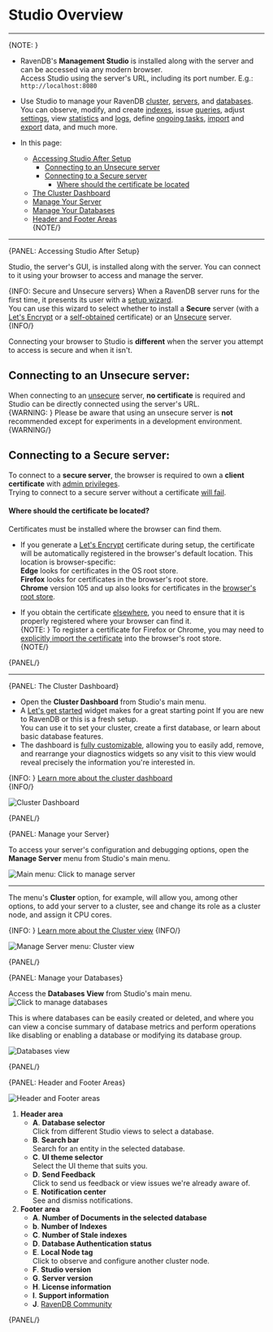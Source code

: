 ﻿# Studio Overview
---

{NOTE: }

* RavenDB's **Management Studio** is installed along with the server and can 
  be accessed via any modern browser.  
  Access Studio using the server's URL, including its port number. E.g.: `http://localhost:8080` 

* Use Studio to manage your RavenDB 
  [cluster](../studio/cluster/cluster-dashboard/cluster-dashboard-overview), 
  [servers](../studio/server/manage-server), 
  and [databases](../studio/database/databases-list-view). 
  You can observe, modify, and create [indexes](../studio/database/indexes/indexes-overview), 
  issue [queries](../studio/database/queries/query-view), 
  adjust [settings](../studio/database/settings/database-settings), 
  view [statistics](../studio/database/stats/ongoing-tasks-stats/overview) 
  and [logs](../studio/server/debug/admin-logs), 
  define [ongoing tasks](../studio/database/tasks/ongoing-tasks/general-info), 
  [import](../studio/database/tasks/import-data/import-data-file) 
  and [export](../studio/database/tasks/export-database) data, 
  and much more.

* In this page:  
   * [Accessing Studio After Setup](../studio/overview#accessing-studio-after-setup)  
      * [Connecting to an Unsecure server](../studio/overview#connecting-to-an-unsecure-server)  
      * [Connecting to a Secure server](../studio/overview#connecting-to-a-secure-server)  
         * [Where should the certificate be located](../studio/overview#where-should-the-certificate-be-located)  
   * [The Cluster Dashboard](../studio/overview#the-cluster-dashboard)  
   * [Manage Your Server](../studio/overview#manage-your-server)  
   * [Manage Your Databases](../studio/overview#manage-your-databases)  
   * [Header and Footer Areas](../studio/overview#header-and-footer-areas)  
{NOTE/}

---

{PANEL: Accessing Studio After Setup}

Studio, the server's GUI, is installed along with the server. You can connect to it 
using your browser to access and manage the server.  

{INFO: Secure and Unsecure servers}
When a RavenDB server runs for the first time, it presents its user with 
a [setup wizard](../start/installation/setup-wizard#select-setup-mode).  
You can use this wizard to select whether to install a **Secure** server 
(with a [Let's Encrypt](../start/installation/setup-wizard#secure-setup-with-a-free-let) 
or a [self-obtained](../start/installation/setup-wizard#secure-setup-with-your-own-certificate) 
certificate) or an [Unsecure](../start/installation/setup-wizard#unsecure-setup) server.  
{INFO/}

Connecting your browser to Studio is **different** when the server you attempt to access 
is secure and when it isn't.  

## Connecting to an Unsecure server:

When connecting to an [unsecure](../start/installation/setup-wizard#unsecure-setup) 
server, **no certificate** is required and Studio can be directly connected using 
the server's URL.  
{WARNING: }
Please be aware that using an unsecure server is **not** recommended except for 
experiments in a development environment.  
{WARNING/}

## Connecting to a Secure server:

To connect to a **secure server**, the browser is required to own a **client certificate** 
with [admin privileges](../server/security/authentication/client-certificate-usage).  
Trying to connect to a secure server without a certificate 
[will fail](../server/security/common-errors-and-faq#authentication-error-occurred-using-edge).  

#### Where should the certificate be located?

Certificates must be installed where the browser can find them.  

* If you generate a [Let's Encrypt](../start/installation/setup-wizard#secure-setup-with-a-free-let) 
  certificate during setup, the certificate will be automatically registered in the browser's default 
  location. This location is browser-specific:  
  **Edge** looks for certificates in the OS root store.  
  **Firefox** looks for certificates in the browser's root store.  
  **Chrome** version 105 and up also looks for certificates in the [browser's root store](https://blog.chromium.org/2022/09/announcing-launch-of-chrome-root-program.html).  

* If you obtain the certificate [elsewhere](../start/installation/setup-wizard#secure-setup-with-your-own-certificate), 
  you need to ensure that it is properly registered where your browser can find it.  
  {NOTE: }
  To register a certificate for Firefox or Chrome, you may need to 
  [explicitly import the certificate](../server/security/common-errors-and-faq#authentication-error-occurred-using-chrome) 
  into the browser's root store.  
  {NOTE/}

{PANEL/}

---

{PANEL: The Cluster Dashboard}

* Open the **Cluster Dashboard** from Studio's main menu.  
* A [Let's get started](../studio/cluster/cluster-dashboard/cluster-dashboard-widgets#let) 
  widget makes for a great starting point If you are new to RavenDB or this is a fresh setup.  
  You can use it to set your cluster, create a first database, or learn about basic database features.  
* The dashboard is [fully customizable](../studio/cluster/cluster-dashboard/cluster-dashboard-customize), 
  allowing you to easily add, remove, and rearrange your diagnostics widgets so any visit 
  to this view would reveal precisely the information you're interested in.  

{INFO: }
[Learn more about the cluster dashboard](../studio/cluster/cluster-dashboard/cluster-dashboard-overview)  
{INFO/}

![Cluster Dashboard](images/overview_cluster-dashboard.png "Cluster Dashboard")

{PANEL/}

{PANEL: Manage your Server}

To access your server's configuration and debugging options, open the **Manage Server** 
menu from Studio's main menu.  

![Main menu: Click to manage server](images/overview_click-to-manage-server.png "Main menu: Click to manage server")

---

The menu's **Cluster** option, for example, will allow you, among other options, 
to add your server to a cluster, see and change its role as a cluster node, and 
assign it CPU cores.  

{INFO: }
[Learn more about the Cluster view](../studio/cluster/cluster-view)
{INFO/}

![Manage Server menu: Cluster view](images/overview_manage-server_cluster-view.png "Manage Server menu: Cluster view")

{PANEL/}

{PANEL: Manage your Databases}

Access the **Databases View** from Studio's main menu.  
![Click to manage databases](images/overview_click-to-manage-databases.png "Click to manage databases")

This is where databases can be easily created or deleted, and where you can 
view a concise summary of database metrics and perform operations like disabling 
or enabling a database or modifying its database group.  

![Databases view](images/overview_databases-view.png "Databases view")

{PANEL/}

{PANEL: Header and Footer Areas}

![Header and Footer areas](images/overview_header-and-footer.png "Header and Footer areas")

1. **Header area**
    * **A**. **Database selector**  
      Click from different Studio views to select a database.  
    * **B**. **Search bar**  
      Search for an entity in the selected database.  
    * **C**. **UI theme selector**  
      Select the UI theme that suits you.  
    * **D**. **Send Feedback**  
      Click to send us feedback or view issues we're already aware of. 
    * **E**. **Notification center**  
      See and dismiss notifications.  
2. **Footer area**
    * **A**. **Number of Documents in the selected database**
    * **b**. **Number of Indexes**
    * **C**. **Number of Stale indexes**
    * **D**. **Database Authentication status**
    * **E**. **Local Node tag**  
      Click to observe and configure another cluster node.  
    * **F**. **Studio version**
    * **G**. **Server version**
    * **H**. **License information**
    * **I**. **Support information**
    * **J**. [RavenDB Community](https://ravendb.net/community)

{PANEL/}
